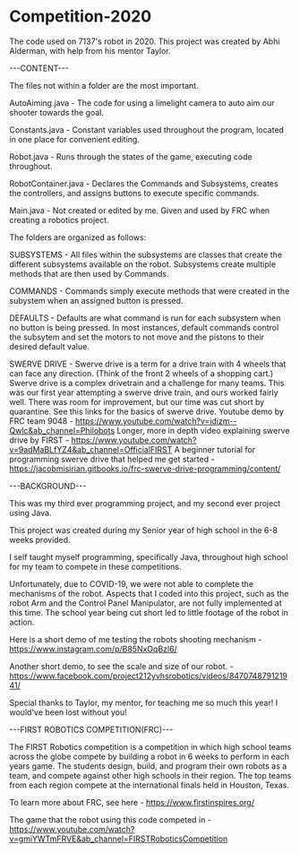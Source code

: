 # Competition-2020
The code used on 7137's robot in 2020.
This project was created by Abhi Alderman, with help from his mentor Taylor.


---CONTENT---

The files not within a folder are the most important.

AutoAiming.java - The code for using a limelight camera to auto aim our shooter towards the goal.

Constants.java - Constant variables used throughout the program, located in one place for convenient editing.

Robot.java - Runs through the states of the game, executing code throughout.

RobotContainer.java - Declares the Commands and Subsystems, creates the controllers, and assigns buttons to execute specific commands.

Main.java - Not created or edited by me. Given and used by FRC when creating a robotics project.


The folders are organized as follows:


SUBSYSTEMS - 
All files within the subsystems are classes that create the different subsystems available on the robot.
Subsystems create multiple methods that are then used by Commands.


COMMANDS - 
Commands simply execute methods that were created in the subystem when an assigned button is pressed.


DEFAULTS - 
Defaults are what command is run for each subsystem when no button is being pressed. In most instances, default commands control the subsytem and set the motors to not move and the pistons to their desired default value.


SWERVE DRIVE - 
Swerve drive is a term for a drive train with 4 wheels that can face any direction. (Think of the front 2 wheels of a shopping cart.) 
Swerve drive is a complex drivetrain and a challenge for many teams. This was our first year attempting a swerve drive train, and ours worked fairly well. There was room for improvement, but our time was cut short by quarantine.
See this links for the basics of swerve drive.
Youtube demo by FRC team 9048 - https://www.youtube.com/watch?v=idizm--Qwlc&ab_channel=Philobots
Longer, more in depth video explaining swerve drive by FIRST - https://www.youtube.com/watch?v=9adMaBLfYZ4&ab_channel=OfficialFIRST
A beginner tutorial for programming swerve drive that helped me get started - https://jacobmisirian.gitbooks.io/frc-swerve-drive-programming/content/


---BACKGROUND---

This was my third ever programming project, and my second ever project using Java.

This project was created during my Senior year of high school in the 6-8 weeks provided.

I self taught myself programming, specifically Java, throughout high school for my team to compete in these competitions.

Unfortunately, due to COVID-19, we were not able to complete the mechanisms of the robot. Aspects that I coded into this project, such as the robot Arm and the Control Panel Manipulator, are not fully implemented at this time. The school year being cut short led to little footage of the robot in action.

Here is a short demo of me testing the robots shooting mechanism - https://www.instagram.com/p/B85NxOqBzl6/

Another short demo, to see the scale and size of our robot. - https://www.facebook.com/project212yvhsrobotics/videos/847074879121941/


Special thanks to Taylor, my mentor, for teaching me so much this year! I would've been lost without you! 



---FIRST ROBOTICS COMPETITION(FRC)---

The FIRST Robotics competition is a competition in which high school teams across the globe compete by building a robot in 6 weeks to perform in each years game. The students design, build, and program their own robots as a team, and compete against other high schools in their region. The top teams from each region compete at the international finals held in Houston, Texas.

To learn more about FRC, see here - https://www.firstinspires.org/


The game that the robot using this code competed in - https://www.youtube.com/watch?v=gmiYWTmFRVE&ab_channel=FIRSTRoboticsCompetition


